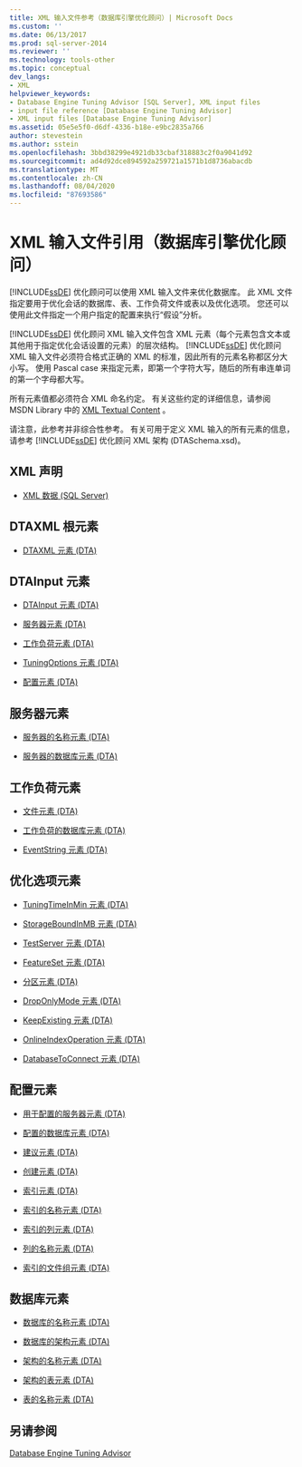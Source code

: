 ```yaml
---
title: XML 输入文件参考（数据库引擎优化顾问）| Microsoft Docs
ms.custom: ''
ms.date: 06/13/2017
ms.prod: sql-server-2014
ms.reviewer: ''
ms.technology: tools-other
ms.topic: conceptual
dev_langs:
- XML
helpviewer_keywords:
- Database Engine Tuning Advisor [SQL Server], XML input files
- input file reference [Database Engine Tuning Advisor]
- XML input files [Database Engine Tuning Advisor]
ms.assetid: 05e5e5f0-d6df-4336-b18e-e9bc2835a766
author: stevestein
ms.author: sstein
ms.openlocfilehash: 3bbd38299e4921db33cbaf318883c2f0a9041d92
ms.sourcegitcommit: ad4d92dce894592a259721a1571b1d8736abacdb
ms.translationtype: MT
ms.contentlocale: zh-CN
ms.lasthandoff: 08/04/2020
ms.locfileid: "87693586"
---
```

# <a name="xml-input-file-reference-database-engine-tuning-advisor"></a>XML 输入文件引用（数据库引擎优化顾问）
  [!INCLUDE[ssDE](../../includes/ssde-md.md)] 优化顾问可以使用 XML 输入文件来优化数据库。 此 XML 文件指定要用于优化会话的数据库、表、工作负荷文件或表以及优化选项。 您还可以使用此文件指定一个用户指定的配置来执行“假设”分析。  
  
 [!INCLUDE[ssDE](../../includes/ssde-md.md)] 优化顾问 XML 输入文件包含 XML 元素（每个元素包含文本或其他用于指定优化会话设置的元素）的层次结构。 [!INCLUDE[ssDE](../../includes/ssde-md.md)] 优化顾问 XML 输入文件必须符合格式正确的 XML 的标准，因此所有的元素名称都区分大小写。 使用 Pascal case 来指定元素，即第一个字符大写，随后的所有串连单词的第一个字母都大写。  
  
 所有元素值都必须符合 XML 命名约定。 有关这些约定的详细信息，请参阅 MSDN Library 中的 [XML Textual Content](https://go.microsoft.com/fwlink/?LinkId=7614) 。  
  
 请注意，此参考并非综合性参考。 有关可用于定义 XML 输入的所有元素的信息，请参考 [!INCLUDE[ssDE](../../includes/ssde-md.md)] 优化顾问 XML 架构 (DTASchema.xsd)。  
  
## <a name="xml-declaration"></a>XML 声明  
  
-   [XML 数据 (SQL Server)](../../relational-databases/xml/xml-data-sql-server.md)  
  
## <a name="dtaxml-root-element"></a>DTAXML 根元素  
  
-   [DTAXML 元素 (DTA)](dtaxml-element-dta.md)  
  
## <a name="dtainput-elements"></a>DTAInput 元素  
  
-   [DTAInput 元素 (DTA)](dtainput-element-dta.md)  
  
-   [服务器元素 (DTA)](server-element-dta.md)  
  
-   [工作负荷元素 (DTA)](workload-element-dta.md)  
  
-   [TuningOptions 元素 (DTA)](tuningoptions-element-dta.md)  
  
-   [配置元素 (DTA)](configuration-element-dta.md)  
  
## <a name="server-elements"></a>服务器元素  
  
-   [服务器的名称元素 (DTA)](name-element-for-server-dta.md)  
  
-   [服务器的数据库元素 (DTA)](database-element-for-server-dta.md)  
  
## <a name="workload-elements"></a>工作负荷元素  
  
-   [文件元素 (DTA)](file-element-dta.md)  
  
-   [工作负荷的数据库元素 (DTA)](database-element-for-workload-dta.md)  
  
-   [EventString 元素 (DTA)](eventstring-element-dta.md)  
  
## <a name="tuning-options-elements"></a>优化选项元素  
  
-   [TuningTimeInMin 元素 (DTA)](tuningtimeinmin-element-dta.md)  
  
-   [StorageBoundInMB 元素 (DTA)](storageboundinmb-element-dta.md)  
  
-   [TestServer 元素 (DTA)](testserver-element-dta.md)  
  
-   [FeatureSet 元素 (DTA)](featureset-element-dta.md)  
  
-   [分区元素 (DTA)](partitioning-element-dta.md)  
  
-   [DropOnlyMode 元素 (DTA)](droponlymode-element-dta.md)  
  
-   [KeepExisting 元素 (DTA)](keepexisting-element-dta.md)  
  
-   [OnlineIndexOperation 元素 (DTA)](onlineindexoperation-element-dta.md)  
  
-   [DatabaseToConnect 元素 (DTA)](databasetoconnect-element-dta.md)  
  
## <a name="configuration-elements"></a>配置元素  
  
-   [用于配置的服务器元素 (DTA)](server-element-for-configuration-dta.md)  
  
-   [配置的数据库元素 (DTA)](database-element-for-configuration-dta.md)  
  
-   [建议元素 (DTA)](recommendation-element-dta.md)  
  
-   [创建元素 (DTA)](create-element-dta.md)  
  
-   [索引元素 (DTA)](index-element-dta.md)  
  
-   [索引的名称元素 (DTA)](name-element-for-index-dta.md)  
  
-   [索引的列元素 (DTA)](column-element-for-index-dta.md)  
  
-   [列的名称元素 (DTA)](name-element-for-column-dta.md)  
  
-   [索引的文件组元素 (DTA)](filegroup-element-for-index-dta.md)  
  
## <a name="database-elements"></a>数据库元素  
  
-   [数据库的名称元素 (DTA)](name-element-for-database-dta.md)  
  
-   [数据库的架构元素 (DTA)](schema-element-for-database-dta.md)  
  
-   [架构的名称元素 (DTA)](name-element-for-schema-dta.md)  
  
-   [架构的表元素 (DTA)](table-element-for-schema-dta.md)  
  
-   [表的名称元素 (DTA)](name-element-for-table-dta.md)  
  
## <a name="see-also"></a>另请参阅  
 [Database Engine Tuning Advisor](../../relational-databases/performance/database-engine-tuning-advisor.md)  
  
  
